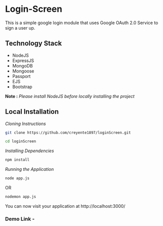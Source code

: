 # Login-Screen
This is a simple google login module that uses Google OAuth 2.0 Service to sign a user up.

## Technology Stack

- NodeJS
- ExpressJS
- MongoDB
- Mongoose
- Passport
- EJS
- Bootstrap

**Note :** *Please install NodeJS before locally installing the project*

## Local Installation

*Cloning Instructions*

```sh
git clone https://github.com/creyente1897/loginScreen.git

cd loginScreen
```

*Installing Dependencies*

```sh
npm install
```

*Running the Application*

```sh
node app.js
```
OR
```sh
nodemon app.js
```

You can now visit your application at http://localhost:3000/

### Demo Link -
